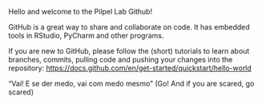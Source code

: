 Hello and welcome to the Pilpel Lab Github!

GitHub is a great way to share and collaborate on code. It has embedded tools in RStudio, PyCharm and other programs.

If you are new to GitHub, please follow the (short) tutorials to learn about branches, commits, pulling code and pushing your changes into the repository: https://docs.github.com/en/get-started/quickstart/hello-world

“Vai! E se der medo, vai com medo mesmo” (Go! And if you are scared, go scared)

